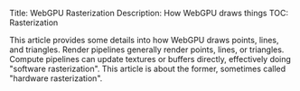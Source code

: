 Title: WebGPU Rasterization
Description: How WebGPU draws things
TOC: Rasterization

This article provides some details into how WebGPU draws
points, lines, and triangles. Render pipelines generally
render points, lines, or triangles. Compute pipelines
can update textures or buffers directly, effectively doing
"software rasterization". This article is about the former,
sometimes called "hardware rasterization".



<div class="webgpu_center">
  <div data-diagram="clip-space-to-texels" style="display: inline-block; width: 500px;"></div>
</div>


<!-- keep this at the bottom of the article -->
<link href="webgpu-rasterization.css" ref="stylesheet">
<script type="module" src="webgpu-rasterization.js"></script>
